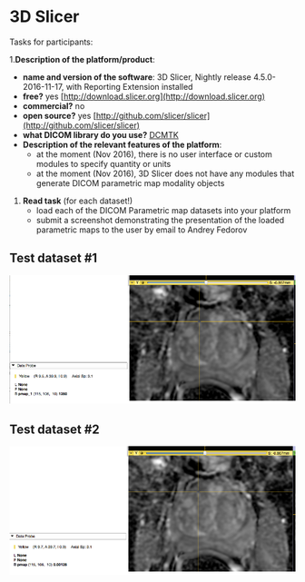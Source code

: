 # 3D Slicer

Tasks for participants:

1.**Description of the platform/product**:

* **name and version of the software**: 3D Slicer, Nightly release 4.5.0-2016-11-17, with Reporting Extension installed
* **free?** yes [http://download.slicer.org](http://download.slicer.org)
* **commercial?** no
* **open source?** yes [http://github.com/slicer/slicer](http://github.com/slicer/slicer)
* **what DICOM library do you use?** [DCMTK](http://dcmtk.org)
* **Description of the relevant features of the platform**:
  * at the moment \(Nov 2016\), there is no user interface or custom modules  to specify quantity or units 
  * at the moment \(Nov 2016\), 3D Slicer does not have any modules that generate DICOM parametric map modality objects

1. **Read task** \(for each dataset!\)
   * load each of the DICOM Parametric map datasets into your platform
   * submit a screenshot demonstrating the presentation of the loaded parametric maps to the user by email to Andrey Fedorov

## Test dataset \#1

![](../../.gitbook/assets/slicer-pm-test1.png)

## Test dataset \#2

![](../../.gitbook/assets/slicer-pm-test2.png)

